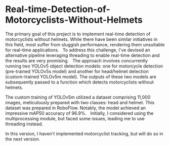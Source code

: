 # Real-time-Detection-of-Motorcyclists-Without-Helmets
The primary goal of this project is to implement real-time detection of motorcyclists without helmets. While there have been similar initiatives in this field, most suffer from sluggish performance, rendering them unsuitable for real-time applications.
 
To address this challenge, I've devised an alternative pipeline leveraging threading to enable real-time detection and the results are very promising.
 
The approach involves concurrently running two YOLOv5 object detection models: one for motorcycle detection (pre-trained YOLOv5s model) and another for head/helmet detection (custom-trained YOLOv5m model). The outputs of these two models are subsequently passed to a function which detects motorcyclists without helmets.

The custom training of YOLOv5m utilized a dataset comprising 11,000 images, meticulously prepared with two classes: head and helmet. This dataset was prepared in RoboFlow. Notably, the model achieved an impressive mAP50 accuracy of 96.9%.
 
Initially, I considered using the multiprocessing module, but faced some issues, leading me to use threading instead.

In this version, I haven't implemented motorcyclist tracking, but will do so in the next version.
